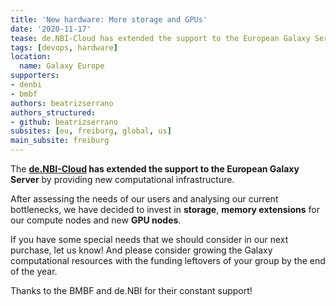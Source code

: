 ```yaml
---
title: 'New hardware: More storage and GPUs'
date: '2020-11-17'
tease: de.NBI-Cloud has extended the support to the European Galaxy Server
tags: [devops, hardware]
location:
  name: Galaxy Europe
supporters:
- denbi
- bmbf
authors: beatrizserrano
authors_structured:
- github: beatrizserrano
subsites: [eu, freiburg, global, us]
main_subsite: freiburg
---
```


The __[de.NBI-Cloud](https://www.denbi.de/cloud) has extended the support to the European Galaxy Server__ by providing new computational infrastructure.

After assessing the needs of our users and analysing our current bottlenecks, we have decided to invest in __storage__, __memory extensions__ for our compute nodes and new __GPU nodes__.

If you have some special needs that we should consider in our next purchase, let us know! And please consider growing the Galaxy computational resources with the funding leftovers of your group by the end of the year.

Thanks to the BMBF and de.NBI for their constant support!